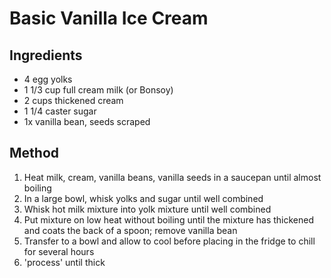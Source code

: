 # Basic Vanilla Ice Cream

## Ingredients

* 4 egg yolks
* 1 1/3 cup full cream milk (or Bonsoy)
* 2 cups thickened cream
* 1 1/4 caster sugar
* 1x vanilla bean, seeds scraped

## Method

1. Heat milk, cream, vanilla beans, vanilla seeds in a saucepan until almost boiling
2. In a large bowl, whisk yolks and sugar until well combined
3. Whisk hot milk mixture into yolk mixture until well combined
4. Put mixture on low heat without boiling until the mixture has thickened and coats the back of a spoon; remove vanilla bean
5. Transfer to a bowl and allow to cool before placing in the fridge to chill for several hours
6. 'process' until thick